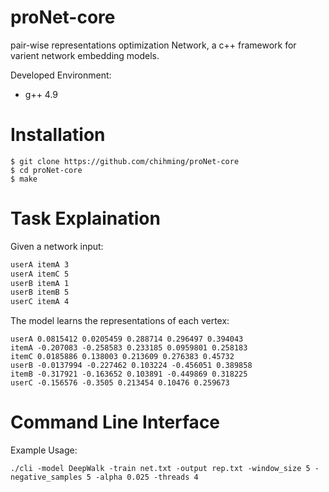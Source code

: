 # proNet-core
pair-wise representations optimization Network, a c++ framework for varient network embedding models.

Developed Environment:
- g++ 4.9

# Installation
```
$ git clone https://github.com/chihming/proNet-core
$ cd proNet-core
$ make
```

# Task Explaination
Given a network input:
```txt
userA itemA 3
userA itemC 5
userB itemA 1
userB itemB 5
userC itemA 4
```
The model learns the representations of each vertex:
```
userA 0.0815412 0.0205459 0.288714 0.296497 0.394043
itemA -0.207083 -0.258583 0.233185 0.0959801 0.258183
itemC 0.0185886 0.138003 0.213609 0.276383 0.45732
userB -0.0137994 -0.227462 0.103224 -0.456051 0.389858
itemB -0.317921 -0.163652 0.103891 -0.449869 0.318225
userC -0.156576 -0.3505 0.213454 0.10476 0.259673
```

# Command Line Interface
Example Usage:
```
./cli -model DeepWalk -train net.txt -output rep.txt -window_size 5 -negative_samples 5 -alpha 0.025 -threads 4
```

